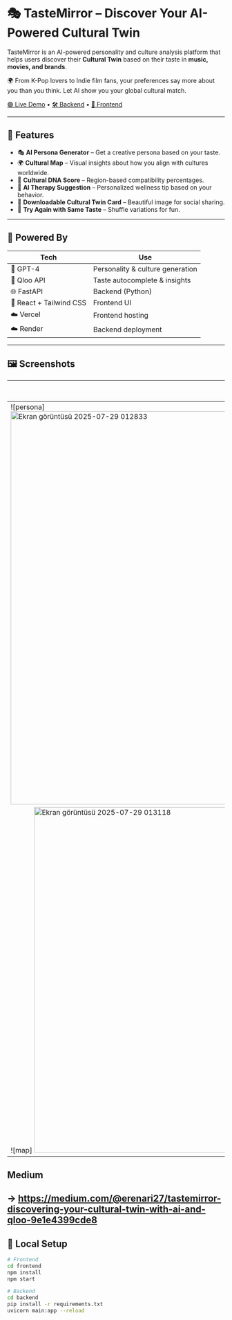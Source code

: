 # 🎭 TasteMirror – Discover Your AI-Powered Cultural Twin

TasteMirror is an AI-powered personality and culture analysis platform that helps users discover their **Cultural Twin** based on their taste in **music, movies, and brands**.

🌍 From K-Pop lovers to Indie film fans, your preferences say more about you than you think. Let AI show you your global cultural match.

[🟣 Live Demo](https://tastemirror.online) • [🛠 Backend](https://github.com/ErenAri/tasteMirror-backend) • [🎨 Frontend](https://github.com/ErenAri/TasteMirror-frontend)

---

## 🚀 Features

- 🎭 **AI Persona Generator** – Get a creative persona based on your taste.
- 🌍 **Cultural Map** – Visual insights about how you align with cultures worldwide.
- 🧬 **Cultural DNA Score** – Region-based compatibility percentages.
- 💬 **AI Therapy Suggestion** – Personalized wellness tip based on your behavior.
- 🎨 **Downloadable Cultural Twin Card** – Beautiful image for social sharing.
- 🔄 **Try Again with Same Taste** – Shuffle variations for fun.

---

## 🧠 Powered By

| Tech | Use |
|------|-----|
| 🧠 GPT-4 | Personality & culture generation |
| 🔮 Qloo API | Taste autocomplete & insights |
| 🌐 FastAPI | Backend (Python) |
| 💅 React + Tailwind CSS | Frontend UI |
| ☁️ Vercel | Frontend hosting |
| ☁️ Render | Backend deployment |

---

## 🖼 Screenshots

| Persona & Traits | Cultural Map |
|------------------|--------------|
| ![persona] <img width="1919" height="909" alt="Ekran görüntüsü 2025-07-29 012833" src="https://github.com/user-attachments/assets/8b1aa635-9a0f-4e55-9bcb-cdd25373c362" />
| ![map] <img width="489" height="799" alt="Ekran görüntüsü 2025-07-29 013118" src="https://github.com/user-attachments/assets/77389b3d-43a0-4647-ae8b-85fe381573f1" />

## Medium
-> https://medium.com/@erenari27/tastemirror-discovering-your-cultural-twin-with-ai-and-qloo-9e1e4399cde8
---

## 🔧 Local Setup

```bash
# Frontend
cd frontend
npm install
npm start

# Backend
cd backend
pip install -r requirements.txt
uvicorn main:app --reload
